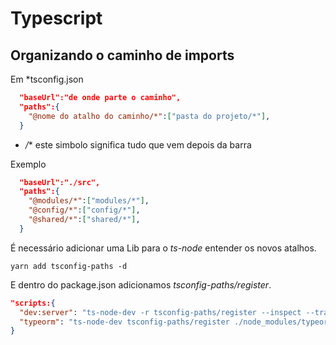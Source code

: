 # Typescript

## Organizando o caminho de imports

Em *tsconfig.json
```json
  "baseUrl":"de onde parte o caminho",
  "paths":{
    "@nome do atalho do caminho/*":["pasta do projeto/*"],
  }
```
* */** este simbolo significa tudo que vem depois da barra

Exemplo
```json
  "baseUrl":"./src",
  "paths":{
    "@modules/*":["modules/*"],
    "@config/*":["config/*"],
    "@shared/*":["shared/*"],
  }
```

É necessário adicionar uma Lib para o *ts-node* entender os novos atalhos.
```
yarn add tsconfig-paths -d
```
E dentro do package.json adicionamos *tsconfig-paths/register*.

```json
"scripts:{
  "dev:server": "ts-node-dev -r tsconfig-paths/register --inspect --transpileOnly --ignore-watch node_modules src/shared/infra/http/server.ts",
  "typeorm": "ts-node-dev tsconfig-paths/register ./node_modules/typeorm/cli.js"
}
```
